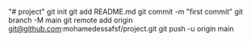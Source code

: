 "# project"  git init git add README.md git commit -m "first commit" git branch -M main git remote add origin git@github.com:mohamedessafsf/project.git git push -u origin main
